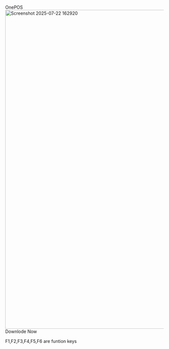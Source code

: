 OnePOS
<img width="1215" height="1013" alt="Screenshot 2025-07-22 162920" src="https://github.com/user-attachments/assets/750d3c8b-9f92-4c42-b41c-f2926ec93466" />
Downlode Now

F1,F2,F3,F4,F5,F6 are funtion keys
